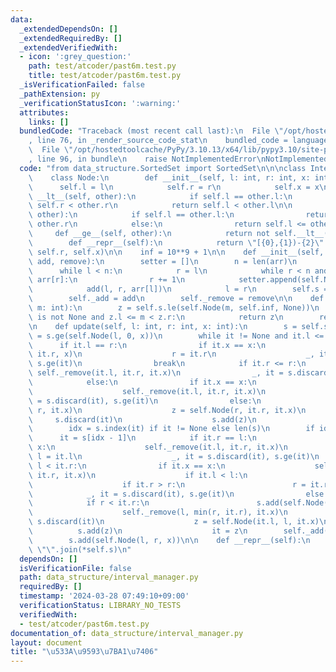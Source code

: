 ```yaml
---
data:
  _extendedDependsOn: []
  _extendedRequiredBy: []
  _extendedVerifiedWith:
  - icon: ':grey_question:'
    path: test/atcoder/past6m.test.py
    title: test/atcoder/past6m.test.py
  _isVerificationFailed: false
  _pathExtension: py
  _verificationStatusIcon: ':warning:'
  attributes:
    links: []
  bundledCode: "Traceback (most recent call last):\n  File \"/opt/hostedtoolcache/PyPy/3.10.13/x64/lib/pypy3.10/site-packages/onlinejudge_verify/documentation/build.py\"\
    , line 76, in _render_source_code_stat\n    bundled_code = language.bundle(\n\
    \  File \"/opt/hostedtoolcache/PyPy/3.10.13/x64/lib/pypy3.10/site-packages/onlinejudge_verify/languages/python.py\"\
    , line 96, in bundle\n    raise NotImplementedError\nNotImplementedError\n"
  code: "from data_structure.SortedSet import SortedSet\n\n\nclass IntervalManager:\n\
    \    class Node:\n        def __init__(self, l: int, r: int, x: int):\n      \
    \      self.l = l\n            self.r = r\n            self.x = x\n\n        def\
    \ __lt__(self, other):\n            if self.l == other.l:\n                return\
    \ self.r < other.r\n            return self.l < other.l\n\n        def __le__(self,\
    \ other):\n            if self.l == other.l:\n                return self.r <=\
    \ other.r\n            else:\n                return self.l <= other.l\n\n   \
    \     def __ge__(self, other):\n            return not self.__lt__(other)\n\n\
    \        def __repr__(self):\n            return \"[{0},{1})-{2}\".format(self.l,\
    \ self.r, self.x)\n\n    inf = 10**9 + 1\n\n    def __init__(self, arr: list[int],\
    \ add, remove):\n        setter = []\n        n = len(arr)\n        l = 0\n  \
    \      while l < n:\n            r = l\n            while r < n and arr[l] ==\
    \ arr[r]:\n                r += 1\n            setter.append(self.Node(l, r, arr[l]))\n\
    \            add(l, r, arr[l])\n            l = r\n        self.s = SortedSet(setter)\n\
    \        self._add = add\n        self._remove = remove\n\n    def _getNode(self,\
    \ m: int):\n        z = self.s.le(self.Node(m, self.inf, None))\n        if z\
    \ is not None and z.l <= m < z.r:\n            return z\n        return None\n\
    \n    def update(self, l: int, r: int, x: int):\n        s = self.s\n        it\
    \ = s.ge(self.Node(l, 0, x))\n        while it != None and it.l <= r:\n      \
    \      if it.l == r:\n                if it.x == x:\n                    self._remove(r,\
    \ it.r, x)\n                    r = it.r\n                    _, it = s.discard(it),\
    \ s.ge(it)\n                break\n            if it.r <= r:\n               \
    \ self._remove(it.l, it.r, it.x)\n                _, it = s.discard(it), s.ge(it)\n\
    \            else:\n                if it.x == x:\n                    r = it.r\n\
    \                    self._remove(it.l, it.r, it.x)\n                    _, it\
    \ = s.discard(it), s.ge(it)\n                else:\n                    self._remove(it.l,\
    \ r, it.x)\n                    z = self.Node(r, it.r, it.x)\n               \
    \     s.discard(it)\n                    s.add(z)\n                    it = z\n\
    \        idx = s.index(it) if it != None else len(s)\n        if idx:\n      \
    \      it = s[idx - 1]\n            if it.r == l:\n                if it.x ==\
    \ x:\n                    self._remove(it.l, it.r, it.x)\n                   \
    \ l = it.l\n                    _, it = s.discard(it), s.ge(it)\n            elif\
    \ l < it.r:\n                if it.x == x:\n                    self._remove(it.l,\
    \ it.r, it.x)\n                    if it.l < l:\n                        l = it.l\n\
    \                    if it.r > r:\n                        r = it.r\n        \
    \            _, it = s.discard(it), s.ge(it)\n                else:\n        \
    \            if r < it.r:\n                        s.add(self.Node(r, it.r, it.x))\n\
    \                    self._remove(l, min(r, it.r), it.x)\n                   \
    \ s.discard(it)\n                    z = self.Node(it.l, l, it.x)\n          \
    \          s.add(z)\n                    it = z\n        self._add(l, r, x)\n\
    \        s.add(self.Node(l, r, x))\n\n    def __repr__(self):\n        return\
    \ \"\".join(*self.s)\n"
  dependsOn: []
  isVerificationFile: false
  path: data_structure/interval_manager.py
  requiredBy: []
  timestamp: '2024-03-28 07:49:10+09:00'
  verificationStatus: LIBRARY_NO_TESTS
  verifiedWith:
  - test/atcoder/past6m.test.py
documentation_of: data_structure/interval_manager.py
layout: document
title: "\u533A\u9593\u7BA1\u7406"
---
```

